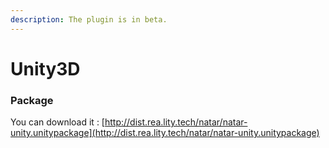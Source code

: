 ```yaml
---
description: The plugin is in beta.
---
```


# Unity3D

### Package 

You can download it : [http://dist.rea.lity.tech/natar/natar-unity.unitypackage](http://dist.rea.lity.tech/natar/natar-unity.unitypackage)





